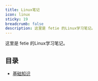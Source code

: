 ```yaml
---
title: Linux笔记
icon: linux
sticky: 19
breadcrumb: false
description: 这里是 fetie 的Linux学习笔记。
---
```


这里是 fetie 的Linux学习笔记。

<!-- more -->

## 目录

- [基础知识](base.md)
